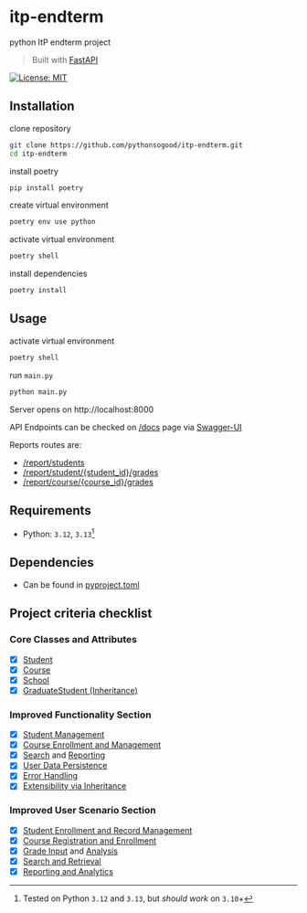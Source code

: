 # itp-endterm

python ItP endterm project

> Built with [FastAPI](https://github.com/fastapi)

[![License: MIT](https://img.shields.io/badge/License-MIT-green.svg)](https://opensource.org/license/mit/)


## Installation

clone repository

```sh
git clone https://github.com/pythonsogood/itp-endterm.git
cd itp-endterm
```

install poetry
```sh
pip install poetry
```

create virtual environment

```sh
poetry env use python
```

activate virtual environment

```sh
poetry shell
```

install dependencies

```sh
poetry install
```

## Usage

activate virtual environment

```sh
poetry shell
```

run `main.py`

```sh
python main.py
```

Server opens on http://localhost:8000

API Endpoints can be checked on [/docs](http://localhost:8000/docs) page via [Swagger-UI](https://github.com/swagger-api/swagger-ui)

Reports routes are:
* [/report/students](http://localhost:8000/report/students)
* [/report/student/{student_id}/grades](http://localhost:8000/report/student/{student_id}/grades)
* [/report/course/{course_id}/grades](http://localhost:8000/report/course/{course_id}/grades)

## Requirements

* Python: `3.12`, `3.13`[^1]

[^1]: Tested on Python `3.12` and `3.13`, but *should work* on `3.10`+

## Dependencies

* Can be found in [pyproject.toml](/pyproject.toml)

## Project criteria checklist

### Core Classes and Attributes

- [x] [Student](/models/student.py#L4)
- [x] [Course](/models/course.py)
- [x] [School](/config/school.py#L6)
- [x] [GraduateStudent (Inheritance)](/models/student.py#L26)

### Improved Functionality Section
- [x] [Student Management](/routes/student_route.py)
- [x] [Course Enrollment and Management](/routes/course_route.py)
- [x] [Search](/routes/student_route.py#L38) and [Reporting](/routes/report_route.py)
- [x] [User Data Persistence](/config/config.py)
- [x] [Error Handling](/util/errors.py)
- [x] [Extensibility via Inheritance](/models/student.py#L26)

### Improved User Scenario Section
- [x] [Student Enrollment and Record Management](/routes/student_route.py)
- [x] [Course Registration and Enrollment](/routes/course_route.py)
- [x] [Grade Input](/routes/student_route.py#L92) and [Analysis](/routes/report_route.py)
- [x] [Search and Retrieval](/routes/student_route.py#L49)
- [x] [Reporting and Analytics](/routes/report_route.py)